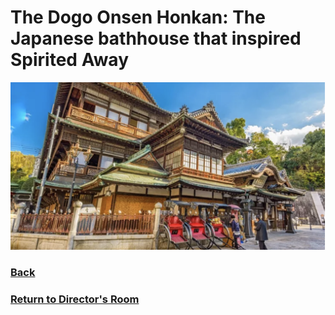 # The Dogo Onsen Honkan: The Japanese bathhouse that inspired Spirited Away
![Bathhouse](bathhouse.png)
### [Back](https://github.com/mollyjones2023/ghibli-simulacrum/blob/main/2-ghibli-grand-warehouse/11-directors-room/office-film.md)
### [Return to Director's Room](https://github.com/mollyjones2023/ghibli-simulacrum/blob/main/2-ghibli-grand-warehouse/11-directors-room/room.md)
